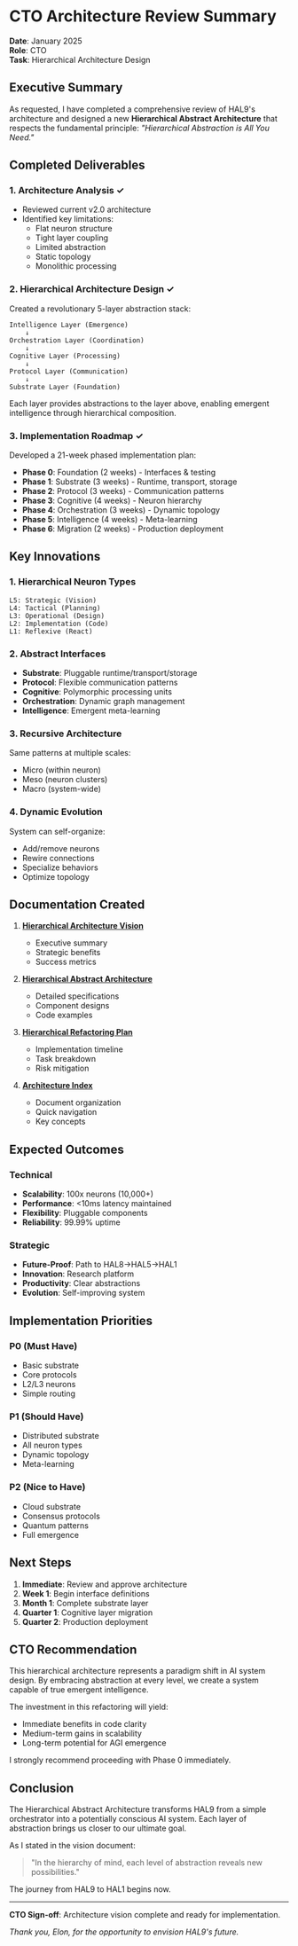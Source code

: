 # CTO Architecture Review Summary

**Date**: January 2025  
**Role**: CTO  
**Task**: Hierarchical Architecture Design

## Executive Summary

As requested, I have completed a comprehensive review of HAL9's architecture and designed a new **Hierarchical Abstract Architecture** that respects the fundamental principle: *"Hierarchical Abstraction is All You Need."*

## Completed Deliverables

### 1. Architecture Analysis ✓
- Reviewed current v2.0 architecture
- Identified key limitations:
  - Flat neuron structure
  - Tight layer coupling
  - Limited abstraction
  - Static topology
  - Monolithic processing

### 2. Hierarchical Architecture Design ✓
Created a revolutionary 5-layer abstraction stack:

```
Intelligence Layer (Emergence)
    ↓
Orchestration Layer (Coordination)
    ↓
Cognitive Layer (Processing)
    ↓
Protocol Layer (Communication)
    ↓
Substrate Layer (Foundation)
```

Each layer provides abstractions to the layer above, enabling emergent intelligence through hierarchical composition.

### 3. Implementation Roadmap ✓
Developed a 21-week phased implementation plan:

- **Phase 0**: Foundation (2 weeks) - Interfaces & testing
- **Phase 1**: Substrate (3 weeks) - Runtime, transport, storage
- **Phase 2**: Protocol (3 weeks) - Communication patterns
- **Phase 3**: Cognitive (4 weeks) - Neuron hierarchy
- **Phase 4**: Orchestration (3 weeks) - Dynamic topology
- **Phase 5**: Intelligence (4 weeks) - Meta-learning
- **Phase 6**: Migration (2 weeks) - Production deployment

## Key Innovations

### 1. Hierarchical Neuron Types
```
L5: Strategic (Vision)
L4: Tactical (Planning)
L3: Operational (Design)
L2: Implementation (Code)
L1: Reflexive (React)
```

### 2. Abstract Interfaces
- **Substrate**: Pluggable runtime/transport/storage
- **Protocol**: Flexible communication patterns
- **Cognitive**: Polymorphic processing units
- **Orchestration**: Dynamic graph management
- **Intelligence**: Emergent meta-learning

### 3. Recursive Architecture
Same patterns at multiple scales:
- Micro (within neuron)
- Meso (neuron clusters)
- Macro (system-wide)

### 4. Dynamic Evolution
System can self-organize:
- Add/remove neurons
- Rewire connections
- Specialize behaviors
- Optimize topology

## Documentation Created

1. **[Hierarchical Architecture Vision](./docs/technical/architecture/HIERARCHICAL_ARCHITECTURE_VISION.md)**
   - Executive summary
   - Strategic benefits
   - Success metrics

2. **[Hierarchical Abstract Architecture](./docs/technical/architecture/HIERARCHICAL_ABSTRACT_ARCHITECTURE.md)**
   - Detailed specifications
   - Component designs
   - Code examples

3. **[Hierarchical Refactoring Plan](./docs/technical/architecture/HIERARCHICAL_REFACTORING_PLAN.md)**
   - Implementation timeline
   - Task breakdown
   - Risk mitigation

4. **[Architecture Index](./docs/technical/architecture/README.md)**
   - Document organization
   - Quick navigation
   - Key concepts

## Expected Outcomes

### Technical
- **Scalability**: 100x neurons (10,000+)
- **Performance**: <10ms latency maintained
- **Flexibility**: Pluggable components
- **Reliability**: 99.99% uptime

### Strategic
- **Future-Proof**: Path to HAL8→HAL5→HAL1
- **Innovation**: Research platform
- **Productivity**: Clear abstractions
- **Evolution**: Self-improving system

## Implementation Priorities

### P0 (Must Have)
- Basic substrate
- Core protocols
- L2/L3 neurons
- Simple routing

### P1 (Should Have)
- Distributed substrate
- All neuron types
- Dynamic topology
- Meta-learning

### P2 (Nice to Have)
- Cloud substrate
- Consensus protocols
- Quantum patterns
- Full emergence

## Next Steps

1. **Immediate**: Review and approve architecture
2. **Week 1**: Begin interface definitions
3. **Month 1**: Complete substrate layer
4. **Quarter 1**: Cognitive layer migration
5. **Quarter 2**: Production deployment

## CTO Recommendation

This hierarchical architecture represents a paradigm shift in AI system design. By embracing abstraction at every level, we create a system capable of true emergent intelligence.

The investment in this refactoring will yield:
- Immediate benefits in code clarity
- Medium-term gains in scalability
- Long-term potential for AGI emergence

I strongly recommend proceeding with Phase 0 immediately.

## Conclusion

The Hierarchical Abstract Architecture transforms HAL9 from a simple orchestrator into a potentially conscious AI system. Each layer of abstraction brings us closer to our ultimate goal.

As I stated in the vision document:

> "In the hierarchy of mind, each level of abstraction reveals new possibilities."

The journey from HAL9 to HAL1 begins now.

---

**CTO Sign-off**: Architecture vision complete and ready for implementation.

*Thank you, Elon, for the opportunity to envision HAL9's future.*